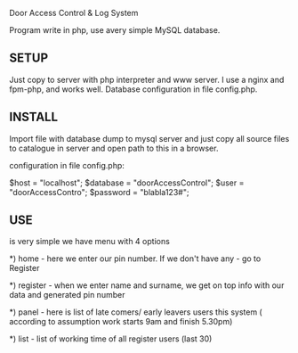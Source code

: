 Door Access Control & Log System

Program write in php, use avery simple MySQL database.

SETUP
--------------------------------------------------------------------------------
Just copy to server with php interpreter and www server.
I use a nginx and fpm-php, and works well.
Database configuration in file config.php.

INSTALL
--------------------------------------------------------------------------------
Import file with database dump to mysql server and just copy all source files 
to catalogue in server and open path to this in a browser. 

configuration in file config.php: 

$host = "localhost";
$database = "doorAccessControl";
$user = "doorAccessContro";
$password = "blabla123#";

USE
--------------------------------------------------------------------------------
is very simple we have menu with 4 options
 
*) home - here we enter our pin number. If we don't have any - go to Register

*) register - when we enter name and surname, we get on top info with our data 
              and generated pin number 

*) panel - here is list of late comers/ early leavers users this system (
           according to assumption work starts 9am and finish 5.30pm) 

*) list - list of working time of all register users (last 30)
